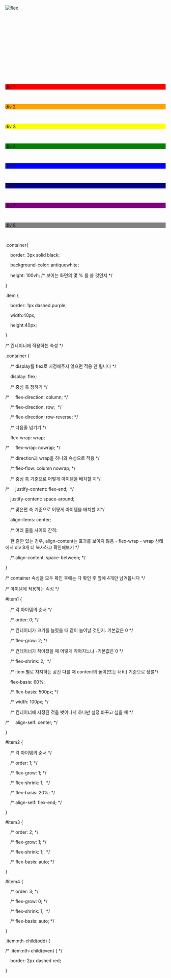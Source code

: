 ![flex](https://user-images.githubusercontent.com/116260619/213386268-dffccd67-5d91-491f-a86c-68418015ce4e.png)

<!DOCTYPE html>

<html lang="en">

<head>

    <meta charset="UTF-8">

    <meta http-equiv="X-UA-Compatible" content="IE=edge">

    <meta name="viewport" content="width=device-width, initial-scale=1.0">

    <title>Flex Layout</title>

    <link rel="stylesheet" href="./07_flex.css">

</head>

<body>

     <div class="container">

        <div class="item" style="background-color:red" id="item1">div 1</div>

        <div class="item" style="background-color:orange" id="item2">div 2</div>

        <div class="item" style="background-color:yellow" id="item3">div 3</div>

        <div class="item" style="background-color:green" id="item4">div 4</div>

        <div class="item" style="background-color:blue" id="item5">div 5</div>

        <div class="item" style="background-color:darkblue" id="item6">div 6</div>

        <div class="item" style="background-color:purple" id="item7">div 7</div>

        <div class="item" style="background-color:gray" id="item8">div 8</div>

    </div>

</body>

</html>



.container{

    border: 3px solid black;

    background-color: antiquewhite;

    height: 100vh; /* 보이는 화면의 몇 % 를 쓸 것인지 */

}

.item {

    border: 1px dashed purple;

    width:40px;

    height:40px;

}

/* 컨테이너에 적용하는 속성 */

.container {

    /* display를 flex로 지정해주지 않으면 적용 안 됩니다 */

    display: flex;

    /* 중심 축 정하기 */

/*     flex-direction: column; */

    /* flex-direction: row;  */

    /* flex-direction: row-reverse; */

    /* 다음줄 넘기기 */

    flex-wrap: wrap;

/*     flex-wrap: nowrap; */

    /* direction과 wrap을 하나의 속성으로 적용 */

    /* flex-flow: column nowrap; */

    /* 중심 축 기준으로 어떻게 아이템을 배치할 지*/

/*     justify-content: flex-end;  */

    justify-content: space-around;

    /* 맞은편 축 기준으로 어떻게 아이템을 배치할 지*/

    align-items: center;

    /* 여러 줄들 사이의 간격:

    한 줄만 있는 경우, align-content는 효과를 보이지 않음 - flex-wrap - wrap 상태에서 div 8개 더 복사하고 확인해보기 */

    /* align-content: space-between; */

}

/* container 속성을 모두 확인 후에는 다 확인 후 앞에 4개만 남겨봅니다 */

/* 아이템에 적용하는 속성 */

#item1 {

    /* 각 아이템의 순서 */

    /* order: 0; */

    /* 컨테이너가 크기를 늘렸을 때 같이 늘어날 것인지. 기본값은 0 */

    /* flex-grow: 2; */

    /* 컨테이너가 작아졌을 때 어떻게 작아지느냐 -기본값은 0 */

    /* flex-shrink: 2;  */

    /* item 별로 차지하는 공간 다를 때 content의 높이(또는 너비) 기준으로 정렬*/

    flex-basis: 60%;

    /* flex-basis: 500px; */

    /* width: 100px; */

    /* 컨테이너에 지정된 것을 벗어나서 하나만 설정 바꾸고 싶을 때 */

/*     align-self: center; */

}

#item2 {

    /* 각 아이템의 순서 */

    /* order: 1; */

    /* flex-grow: 1; */

    /* flex-shrink: 1;  */

    /* flex-basis: 20%; */

    /* align-self: flex-end; */

}

#item3 {

    /* order: 2; */

    /* flex-grow: 1; */

    /* flex-shrink: 1;  */

    /* flex-basis: auto; */

}

#item4 {

    /* order: 3; */

    /* flex-grow: 0; */

    /* flex-shrink: 1;  */

    /* flex-basis: auto; */

}

.item:nth-child(odd) {

/* .item:nth-child(even) { */

    border: 2px dashed red;

}
